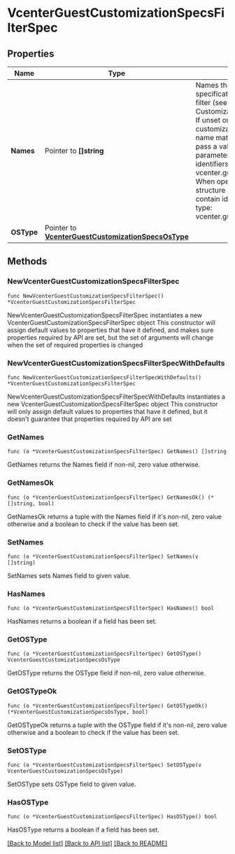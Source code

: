 # VcenterGuestCustomizationSpecsFilterSpec

## Properties

Name | Type | Description | Notes
------------ | ------------- | ------------- | -------------
**Names** | Pointer to **[]string** | Names that guest customization specifications must have to match the filter (see CustomizationSpecs.Summary.name). If unset or empty, guest customization specifications with any name match the filter. When clients pass a value of this structure as a parameter, the field must contain identifiers for the resource type: vcenter.guest.CustomizationSpec. When operations return a value of this structure as a result, the field will contain identifiers for the resource type: vcenter.guest.CustomizationSpec. | [optional] 
**OSType** | Pointer to [**VcenterGuestCustomizationSpecsOsType**](VcenterGuestCustomizationSpecsOsType.md) |  | [optional] 

## Methods

### NewVcenterGuestCustomizationSpecsFilterSpec

`func NewVcenterGuestCustomizationSpecsFilterSpec() *VcenterGuestCustomizationSpecsFilterSpec`

NewVcenterGuestCustomizationSpecsFilterSpec instantiates a new VcenterGuestCustomizationSpecsFilterSpec object
This constructor will assign default values to properties that have it defined,
and makes sure properties required by API are set, but the set of arguments
will change when the set of required properties is changed

### NewVcenterGuestCustomizationSpecsFilterSpecWithDefaults

`func NewVcenterGuestCustomizationSpecsFilterSpecWithDefaults() *VcenterGuestCustomizationSpecsFilterSpec`

NewVcenterGuestCustomizationSpecsFilterSpecWithDefaults instantiates a new VcenterGuestCustomizationSpecsFilterSpec object
This constructor will only assign default values to properties that have it defined,
but it doesn't guarantee that properties required by API are set

### GetNames

`func (o *VcenterGuestCustomizationSpecsFilterSpec) GetNames() []string`

GetNames returns the Names field if non-nil, zero value otherwise.

### GetNamesOk

`func (o *VcenterGuestCustomizationSpecsFilterSpec) GetNamesOk() (*[]string, bool)`

GetNamesOk returns a tuple with the Names field if it's non-nil, zero value otherwise
and a boolean to check if the value has been set.

### SetNames

`func (o *VcenterGuestCustomizationSpecsFilterSpec) SetNames(v []string)`

SetNames sets Names field to given value.

### HasNames

`func (o *VcenterGuestCustomizationSpecsFilterSpec) HasNames() bool`

HasNames returns a boolean if a field has been set.

### GetOSType

`func (o *VcenterGuestCustomizationSpecsFilterSpec) GetOSType() VcenterGuestCustomizationSpecsOsType`

GetOSType returns the OSType field if non-nil, zero value otherwise.

### GetOSTypeOk

`func (o *VcenterGuestCustomizationSpecsFilterSpec) GetOSTypeOk() (*VcenterGuestCustomizationSpecsOsType, bool)`

GetOSTypeOk returns a tuple with the OSType field if it's non-nil, zero value otherwise
and a boolean to check if the value has been set.

### SetOSType

`func (o *VcenterGuestCustomizationSpecsFilterSpec) SetOSType(v VcenterGuestCustomizationSpecsOsType)`

SetOSType sets OSType field to given value.

### HasOSType

`func (o *VcenterGuestCustomizationSpecsFilterSpec) HasOSType() bool`

HasOSType returns a boolean if a field has been set.


[[Back to Model list]](../README.md#documentation-for-models) [[Back to API list]](../README.md#documentation-for-api-endpoints) [[Back to README]](../README.md)


